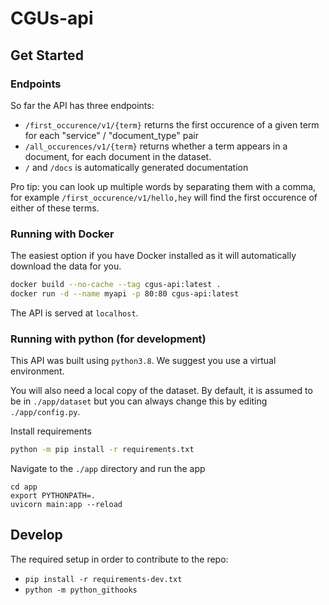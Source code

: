 # CGUs-api

## Get Started

### Endpoints

So far the API has three endpoints:
- `/first_occurence/v1/{term}` returns the first occurence of a given term for each "service" / "document_type" pair
- `/all_occurences/v1/{term}` returns whether a term appears in a document, for each document in the dataset.
- `/` and `/docs` is automatically generated documentation

Pro tip: you can look up multiple words by separating them with a comma, for example `/first_occurence/v1/hello,hey` will find the first occurence of either of these terms.

### Running with Docker

The easiest option if you have Docker installed as it will automatically download the data for you.

```sh
docker build --no-cache --tag cgus-api:latest .
docker run -d --name myapi -p 80:80 cgus-api:latest
```

The API is served at `localhost`.

### Running with python (for development)

This API was built using `python3.8`. We suggest you use a virtual environment.

You will also need a local copy of the dataset. By default, it is assumed to be in `./app/dataset` but you can always change this by editing `./app/config.py`.

Install requirements

```sh
python -m pip install -r requirements.txt
```

Navigate to the `./app` directory and run the app

```
cd app
export PYTHONPATH=.
uvicorn main:app --reload
```

## Develop

The required setup in order to contribute to the repo:
- `pip install -r requirements-dev.txt`
- `python -m python_githooks`